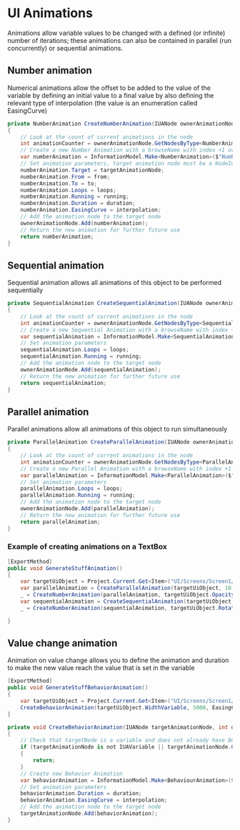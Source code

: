 # UI Animations

Animations allow variable values to be changed with a defined (or infinite) number of iterations; these animations can also be contained in parallel (run concurrently) or sequential animations.

## Number animation

Numerical animations allow the offset to be added to the value of the variable by defining an initial value to a final value by also defining the relevant type of interpolation (the value is an enumeration called EasingCurve)

```csharp
private NumberAnimation CreateNumberAnimation(IUANode ownerAnimationNode, NodeId targetAnimationNode, int from, int to, int loops, bool running, int duration, EasingCurve interpolation)
{
    // Look at the count of current animations in the node
    int animationCounter = ownerAnimationNode.GetNodesByType<NumberAnimation>().Count();
    // Create a new Number Animation with a browseName with index +1 over the current present animations
    var numberAnimation = InformationModel.Make<NumberAnimation>($"NumberAnimation{animationCounter + 1}");
    // Set animation parameters, target animation node must be a NodeId
    numberAnimation.Target = targetAnimationNode;
    numberAnimation.From = from;
    numberAnimation.To = to;
    numberAnimation.Loops = loops;
    numberAnimation.Running = running;
    numberAnimation.Duration = duration;
    numberAnimation.EasingCurve = interpolation;
    // Add the animation node to the target node
    ownerAnimationNode.Add(numberAnimation);
    // Return the new animation for further future use
    return numberAnimation;
}
```

## Sequential animation

Sequential animation allows all animations of this object to be performed sequentially

```csharp
private SequentialAnimation CreateSequentialAnimation(IUANode ownerAnimationNode, int loops, bool running)
{
    // Look at the count of current animations in the node
    int animationCounter = ownerAnimationNode.GetNodesByType<SequentialAnimation>().Count();
    // Create a new Sequential Animation with a browseName with index +1 over the current present animations
    var sequentialAnimation = InformationModel.Make<SequentialAnimation>($"SequentialAnimation{animationCounter + 1}");
    // Set animation parameters
    sequentialAnimation.Loops = loops;
    sequentialAnimation.Running = running;
    // Add the animation node to the target node
    ownerAnimationNode.Add(sequentialAnimation);
    // Return the new animation for further future use
    return sequentialAnimation;
}
```

## Parallel animation

Parallel animations allow all animations of this object to run simultaneously

```csharp
private ParallelAnimation CreateParallelAnimation(IUANode ownerAnimationNode, int loops, bool running)
{
    // Look at the count of current animations in the node
    int animationCounter = ownerAnimationNode.GetNodesByType<ParallelAnimation>().Count();
    // Create a new Parallel Animation with a browseName with index +1 over the current present animations
    var parallelAnimation = InformationModel.Make<ParallelAnimation>($"ParallelAnimation{animationCounter + 1}");
    // Set animation parameters
    parallelAnimation.Loops = loops;
    parallelAnimation.Running = running;
    // Add the animation node to the target node
    ownerAnimationNode.Add(parallelAnimation);
    // Return the new animation for further future use
    return parallelAnimation;
}
```

### Example of creating animations on a TextBox

```csharp
[ExportMethod]
public void GenerateStuffAnimation()
{
    var targetUiObject = Project.Current.Get<Item>("UI/Screens/Screen1/TextBox1");
    var parallelAnimation = CreateParallelAnimation(targetUiObject, 10, true);
    _ = CreateNumberAnimation(parallelAnimation, targetUiObject.OpacityVariable.NodeId, 0, 100, -1, true, 2000, EasingCurve.Linear);
    var sequentialAnimation = CreateSequentialAnimation(targetUiObject, 5, true);
    _ = CreateNumberAnimation(sequentialAnimation, targetUiObject.RotationVariable.NodeId, 0, 360, -1, true, 2000, EasingCurve.Linear);

}
```

## Value change animation

Animation on value change allows you to define the animation and duration to make the new value reach the value that is set in the variable

```csharp
[ExportMethod]
public void GenerateStuffBehaviorAnimation()
{
    var targetUiObject = Project.Current.Get<Item>("UI/Screens/Screen1/TextBox1");
    CreateBehaviorAnimation(targetUiObject.WidthVariable, 5000, EasingCurve.InOutQuad);
}

private void CreateBehaviorAnimation(IUANode targetAnimationNode, int duration, EasingCurve interpolation)
{
    // Check that targetNode is a variable and does not already have Behavior Animation
    if (targetAnimationNode is not IUAVariable || targetAnimationNode.GetNodesByType<BehaviourAnimation>().Any())
    {
        return;
    }
    // Create new Behavior Animation
    var behaviorAnimation = InformationModel.Make<BehaviourAnimation>($"Value change animation");
    // Set animation parameters
    behaviorAnimation.Duration = duration;
    behaviorAnimation.EasingCurve = interpolation;
    // Add the animation node to the target node
    targetAnimationNode.Add(behaviorAnimation);
}
```
